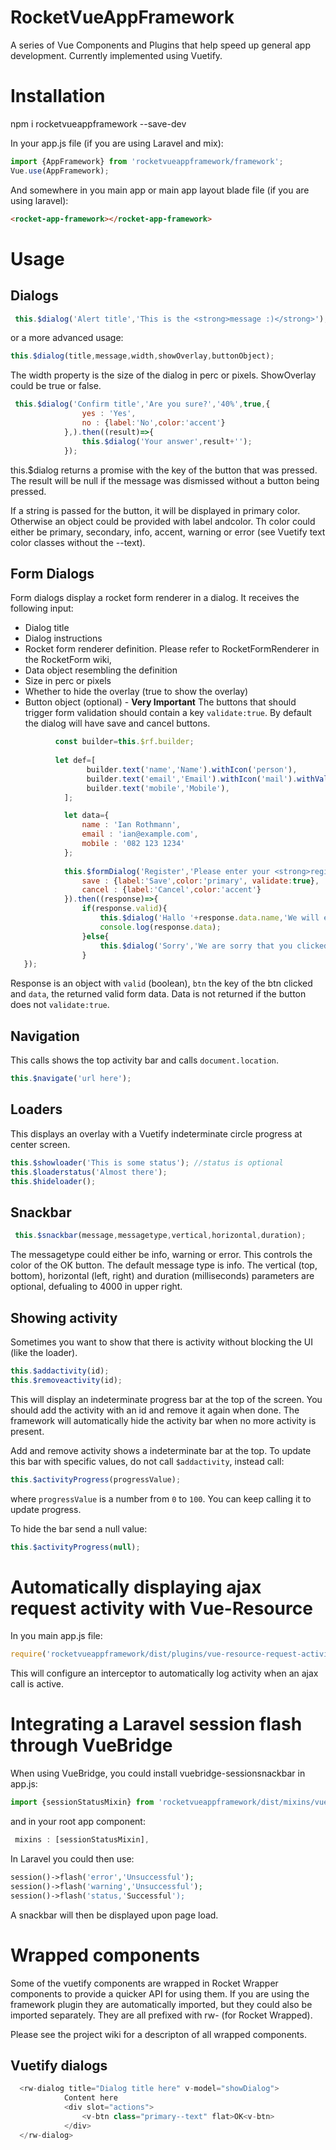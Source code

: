 # RocketVueAppFramework
A series of Vue Components and Plugins that help speed up general app development. Currently implemented using Vuetify.

# Installation
npm i rocketvueappframework --save-dev

In your app.js file (if you are using Laravel and mix):
```javascript
import {AppFramework} from 'rocketvueappframework/framework';
Vue.use(AppFramework);
```

And somewhere in you main app or main app layout blade file (if you are using laravel):
```html
<rocket-app-framework></rocket-app-framework>
```

# Usage

## Dialogs
```javascript
 this.$dialog('Alert title','This is the <strong>message :)</strong>');
```

or a more advanced usage:

```javascript
this.$dialog(title,message,width,showOverlay,buttonObject);
```

The width property is the size of the dialog in perc or pixels. ShowOverlay could be true or false.

```javascript
 this.$dialog('Confirm title','Are you sure?','40%',true,{
                yes : 'Yes',
                no : {label:'No',color:'accent'}
            },).then((result)=>{
                this.$dialog('Your answer',result+'');
            });

```

this.$dialog returns a promise with the key of the button that was pressed. The result will be null if the message was dismissed without a button being pressed.

If a string is passed for the button, it will be displayed in primary color. Otherwise an object could be provided with label andcolor. Th color could either be primary, secondary, info, accent, warning or error 
(see Vuetify text color classes without the --text).

## Form Dialogs
Form dialogs display a rocket form renderer in a dialog. It receives the following input:
* Dialog title
* Dialog instructions
* Rocket form renderer definition. Please refer to RocketFormRenderer in the RocketForm wiki,
* Data object resembling the definition
* Size in perc or pixels
* Whether to hide the overlay (true to show the overlay)
* Button object (optional) - **Very Important** The buttons that should trigger form validation should contain a key `validate:true`. By default the dialog will have save and cancel buttons.


```javascript
          const builder=this.$rf.builder;
          
          let def=[
                 builder.text('name','Name').withIcon('person'),
                 builder.text('email','Email').withIcon('mail').withValidation('required|email'),
                 builder.text('mobile','Mobile'),
            ];

            let data={
                name : 'Ian Rothmann',
                email : 'ian@example.com',
                mobile : '082 123 1234'
            };
            
            this.$formDialog('Register','Please enter your <strong>registration</strong> details',def,data, {
                save : {label:'Save',color:'primary', validate:true},
                cancel : {label:'Cancel',color:'accent'}
            }).then((response)=>{
                if(response.valid){
                    this.$dialog('Hallo '+response.data.name,'We will email you at: '+response.data.email);
                    console.log(response.data);
                }else{
                    this.$dialog('Sorry','We are sorry that you clicked '+response.btn);
                }
   });
```

Response is an object with `valid` (boolean), `btn` the key of the btn clicked and `data`, the returned valid form data. Data is not returned if the button does not `validate:true`.

## Navigation
This calls shows the top activity bar and calls `document.location`.

```javascript
this.$navigate('url here');
```


## Loaders
This displays an overlay with a Vuetify indeterminate circle progress at center screen.
```javascript
this.$showloader('This is some status'); //status is optional
this.$loaderstatus('Almost there');
this.$hideloader();
```
## Snackbar
```javascript
 this.$snackbar(message,messagetype,vertical,horizontal,duration);
```
The messagetype could either be info, warning or error. This controls the color of the OK button. The default message type is info.
The vertical (top, bottom), horizontal (left, right) and duration (milliseconds) parameters are optional, defualing to 4000 in upper right.

## Showing activity
Sometimes you want to show that there is activity without blocking the UI (like the loader).

```javascript
this.$addactivity(id);
this.$removeactivity(id);
```
This will display an indeterminate progress bar at the top of the screen. You should add the activity with an id and remove it again when done. The framework will automatically hide the activity bar when no more activity is present.

Add and remove activity shows a indeterminate bar at the top. To update this bar with specific values, do not call `$addactivity`, instead call:

```javascript
this.$activityProgress(progressValue);
```
where `progressValue` is a number from `0` to `100`. You can keep calling it to update progress. 

To hide the bar send a null value:

```javascript
this.$activityProgress(null);
```

# Automatically displaying ajax request activity with Vue-Resource
In you main app.js file:
```javascript
require('rocketvueappframework/dist/plugins/vue-resource-request-activity');
```
This will configure an interceptor to automatically log activity when an ajax call is active.

# Integrating a Laravel session flash through VueBridge

When using VueBridge, you could install vuebridge-sessionsnackbar in app.js:
```javascript
import {sessionStatusMixin} from 'rocketvueappframework/dist/mixins/vuebridge-sessionsnackbar';
```
and in your root app component:
```javascript
 mixins : [sessionStatusMixin],
```

In Laravel you could then use:

```php
session()->flash('error','Unsuccessful');
session()->flash('warning','Unsuccessful');
session()->flash('status,'Successful');
```

A snackbar will then be displayed upon page load.

# Wrapped components
Some of the vuetify components are wrapped in Rocket Wrapper components to provide a quicker API for using them. If you are using the framework plugin they are automatically imported, but they could also be imported separately. They are all prefixed with rw- (for Rocket Wrapped).

Please see the project wiki for a descripton of all wrapped components.

## Vuetify dialogs
```javascript
  <rw-dialog title="Dialog title here" v-model="showDialog">
            Content here
            <div slot="actions">
                <v-btn class="primary--text" flat>OK<v-btn>
            </div>
  </rw-dialog>
```




